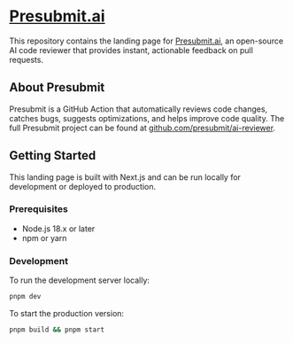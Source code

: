 # [Presubmit.ai](https://presubmit.ai)

This repository contains the landing page for [Presubmit.ai](https://presubmit.ai), an open-source AI code reviewer that provides instant, actionable feedback on pull requests.

## About Presubmit

Presubmit is a GitHub Action that automatically reviews code changes, catches bugs, suggests optimizations, and helps improve code quality. The full Presubmit project can be found at [github.com/presubmit/ai-reviewer](https://github.com/presubmit/ai-reviewer).

## Getting Started

This landing page is built with Next.js and can be run locally for development or deployed to production.

### Prerequisites

- Node.js 18.x or later
- npm or yarn

### Development

To run the development server locally:

```bash
pnpm dev
```

To start the production version:

```bash
pnpm build && pnpm start
```
